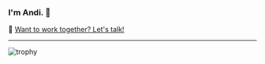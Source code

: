 ### I'm Andi. 👋

💬 [Want to work together? Let's talk!](https://www.twitter.com/andismith)

---

![trophy](https://github-profile-trophy.vercel.app/?username=andismith&theme=nord&no-bg=true&title=Stars,Followers,Commit,AncientUser&margin-w=5)

<!--
**andismith/andismith** is a ✨ _special_ ✨ repository because its `README.md` (this file) appears on your GitHub profile.

Here are some ideas to get you started:

- 🔭 I’m currently working on ...
- 🌱 I’m currently learning ...
- 👯 I’m looking to collaborate on ...
- 🤔 I’m looking for help with ...
- 💬 Ask me about ...
- 📫 How to reach me: ...
- 😄 Pronouns: ...
- ⚡ Fun fact: ...
-->
